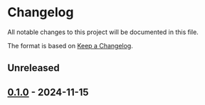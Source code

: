 # Changelog
All notable changes to this project will be documented in this file.

The format is based on [Keep a Changelog](https://keepachangelog.com/en/1.1.0/).

## Unreleased

## [0.1.0](https://github.com/coady/iterset/releases/tag/v0.1.0) - 2024-11-15
